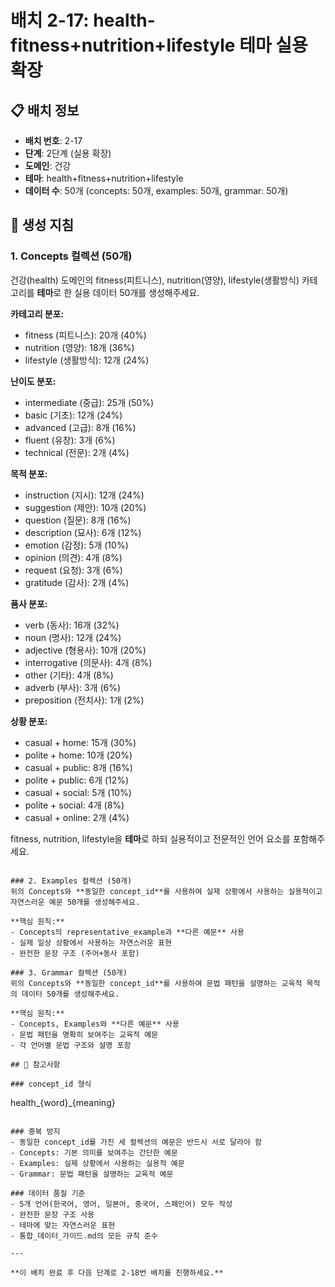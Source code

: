 # 배치 2-17: health-fitness+nutrition+lifestyle 테마 실용 확장

## 📋 배치 정보
- **배치 번호**: 2-17
- **단계**: 2단계 (실용 확장)
- **도메인**: 건강
- **테마**: health+fitness+nutrition+lifestyle
- **데이터 수**: 50개 (concepts: 50개, examples: 50개, grammar: 50개)

## 🎯 생성 지침

### 1. Concepts 컬렉션 (50개)
건강(health) 도메인의 fitness(피트니스), nutrition(영양), lifestyle(생활방식) 카테고리를 **테마**로 한 실용 데이터 50개를 생성해주세요.

**카테고리 분포:**
- fitness (피트니스): 20개 (40%)
- nutrition (영양): 18개 (36%)
- lifestyle (생활방식): 12개 (24%)

**난이도 분포:**
- intermediate (중급): 25개 (50%)
- basic (기초): 12개 (24%)
- advanced (고급): 8개 (16%)
- fluent (유창): 3개 (6%)
- technical (전문): 2개 (4%)

**목적 분포:**
- instruction (지시): 12개 (24%)
- suggestion (제안): 10개 (20%)
- question (질문): 8개 (16%)
- description (묘사): 6개 (12%)
- emotion (감정): 5개 (10%)
- opinion (의견): 4개 (8%)
- request (요청): 3개 (6%)
- gratitude (감사): 2개 (4%)

**품사 분포:**
- verb (동사): 16개 (32%)
- noun (명사): 12개 (24%)
- adjective (형용사): 10개 (20%)
- interrogative (의문사): 4개 (8%)
- other (기타): 4개 (8%)
- adverb (부사): 3개 (6%)
- preposition (전치사): 1개 (2%)

**상황 분포:**
- casual + home: 15개 (30%)
- polite + home: 10개 (20%)
- casual + public: 8개 (16%)
- polite + public: 6개 (12%)
- casual + social: 5개 (10%)
- polite + social: 4개 (8%)
- casual + online: 2개 (4%)

fitness, nutrition, lifestyle을 **테마**로 하되 실용적이고 전문적인 언어 요소를 포함해주세요.

```

### 2. Examples 컬렉션 (50개)
위의 Concepts와 **동일한 concept_id**를 사용하여 실제 상황에서 사용하는 실용적이고 자연스러운 예문 50개를 생성해주세요.

**핵심 원칙:**
- Concepts의 representative_example과 **다른 예문** 사용
- 실제 일상 상황에서 사용하는 자연스러운 표현
- 완전한 문장 구조 (주어+동사 포함)

### 3. Grammar 컬렉션 (50개)
위의 Concepts와 **동일한 concept_id**를 사용하여 문법 패턴을 설명하는 교육적 목적의 데이터 50개를 생성해주세요.

**핵심 원칙:**
- Concepts, Examples와 **다른 예문** 사용
- 문법 패턴을 명확히 보여주는 교육적 예문
- 각 언어별 문법 구조와 설명 포함

## 📝 참고사항

### concept_id 형식
```
health_{word}_{meaning}
```

### 중복 방지
- 동일한 concept_id를 가진 세 컬렉션의 예문은 반드시 서로 달라야 함
- Concepts: 기본 의미를 보여주는 간단한 예문
- Examples: 실제 상황에서 사용하는 실용적 예문  
- Grammar: 문법 패턴을 설명하는 교육적 예문

### 데이터 품질 기준
- 5개 언어(한국어, 영어, 일본어, 중국어, 스페인어) 모두 작성
- 완전한 문장 구조 사용
- 테마에 맞는 자연스러운 표현
- 통합_데이터_가이드.md의 모든 규칙 준수

---

**이 배치 완료 후 다음 단계로 2-18번 배치를 진행하세요.**